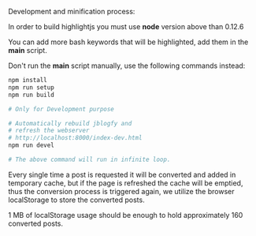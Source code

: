 Development and minification process:

In order to build highlightjs you must use **node** version above than 0.12.6

You can add more bash keywords that will be highlighted, add them in the **main** script.

Don't run the **main** script manually, use the following commands instead:

```bash
npm install
npm run setup
npm run build

# Only for Development purpose

# Automatically rebuild jblogfy and
# refresh the webserver
# http://localhost:8000/index-dev.html
npm run devel

# The above command will run in infinite loop.
```

Every single time a post is requested it will be converted and added in temporary cache,
but if the page is refreshed the cache will be emptied, thus the conversion process is
triggered again, we utilize the browser localStorage to store the converted posts.

1 MB of localStorage usage should be enough to hold approximately 160 converted posts.
